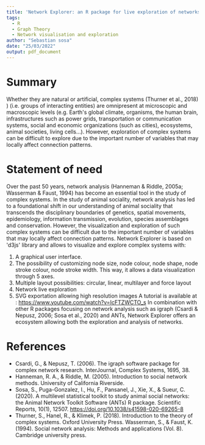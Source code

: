 ```yaml
---
title: 'Network Explorer: an R package for live exploration of networks'
tags: 
  - R
  - Graph Theory
  - Network visualisation and exploration
author: "Sebastian sosa"
date: "25/03/2022"
output: pdf_document
---
```


 
# Summary
Whether they are natural or artificial, complex systems (Thurner et al., 2018) ) (i.e. groups of interacting entities) are omnipresent at microscopic and macroscopic levels (e.g. Earth's global climate, organisms, the human brain, infrastructures such as power grids, transportation or communication systems, social and economic organizations (such as cities), ecosystems, animal societies, living cells…). However, exploration of complex systems can be difficult to explore due to the important number of variables that may locally affect connection patterns.

# Statement of need
Over the past 50 years, network analysis (Hanneman & Riddle, 2005a; Wasserman & Faust, 1994) has become an essential tool in the study of complex systems. In the study of animal sociality, network analysis has led to a foundational shift in our understanding of animal sociality that transcends the disciplinary boundaries of genetics, spatial movements, epidemiology, information transmission, evolution, species assemblages and conservation. However, the visualization and exploration of such complex systems can be difficult due to the important number of variables that may locally affect connection patterns. Network Explorer is based on 'd3js' library and allows to visualize and explore complex systems with:
1. A graphical user interface.
2. The possibility of customizing node size, node colour, node shape, node stroke colour, node stroke width. This way, it allows a data visualization through 5 axes.
3. Multiple layout possibilities: circular, linear, multilayer and force layout
4. Network live exploration
5. SVG exportation allowing high resolution images
A tutorial is available at : https://www.youtube.com/watch?v=IcFTZWCTO_s
In combination with other R packages focusing on network analysis such as igraph (Csardi & Nepusz, 2006; Sosa et al., 2020) and ANTs, Network Explorer offers an ecosystem allowing both the exploration and analysis of networks.

# References
- Csardi, G., & Nepusz, T. (2006). The igraph software package for complex network research. InterJournal, Complex Systems, 1695, 38.
- Hanneman, R. A., & Riddle, M. (2005). Introduction to social network methods. University of California Riverside.
- Sosa, S., Puga-Gonzalez, I., Hu, F., Pansanel, J., Xie, X., & Sueur, C. (2020). A multilevel statistical toolkit to study animal social networks: the Animal Network Toolkit Software (ANTs) R package. Scientific Reports, 10(1), 12507. https://doi.org/10.1038/s41598-020-69265-8
- Thurner, S., Hanel, R., & Klimek, P. (2018). Introduction to the theory of complex systems. Oxford University Press.
Wasserman, S., & Faust, K. (1994). Social network analysis: Methods and applications (Vol. 8). Cambridge university press.
